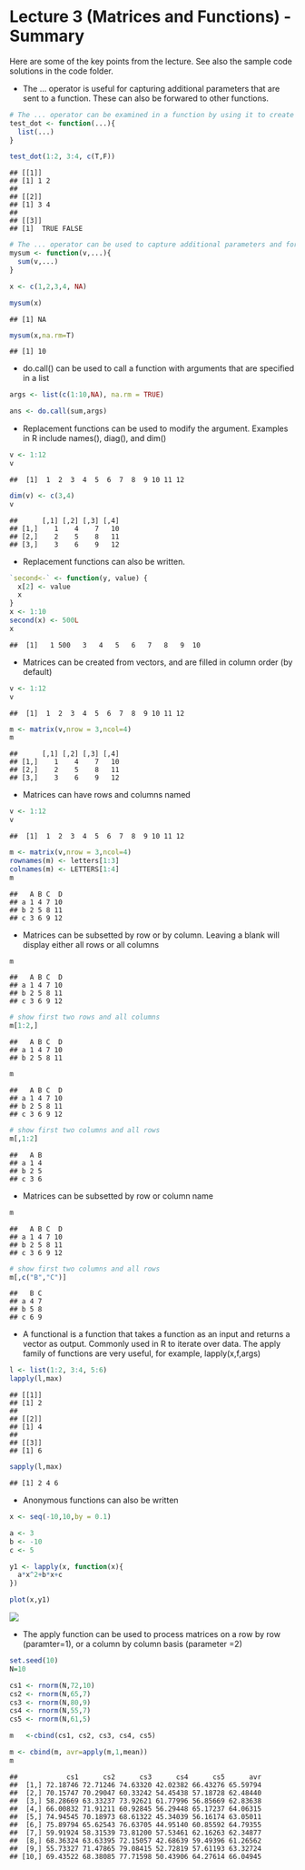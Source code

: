 Lecture 3 (Matrices and Functions) - Summary
================

<!-- README.md is generated from README.Rmd. Please edit that file -->
Here are some of the key points from the lecture. See also the sample code solutions in the code folder.

-   The ... operator is useful for capturing additional parameters that are sent to a function. These can also be forwared to other functions.

``` r
# The ... operator can be examined in a function by using it to create a list
test_dot <- function(...){
  list(...)
}

test_dot(1:2, 3:4, c(T,F))
```

    ## [[1]]
    ## [1] 1 2
    ## 
    ## [[2]]
    ## [1] 3 4
    ## 
    ## [[3]]
    ## [1]  TRUE FALSE

``` r
# The ... operator can be used to capture additional parameters and forward these to other functions
mysum <- function(v,...){
  sum(v,...)
}

x <- c(1,2,3,4, NA)

mysum(x)
```

    ## [1] NA

``` r
mysum(x,na.rm=T)
```

    ## [1] 10

-   do.call() can be used to call a function with arguments that are specified in a list

``` r
args <- list(c(1:10,NA), na.rm = TRUE)

ans <- do.call(sum,args)
```

-   Replacement functions can be used to modify the argument. Examples in R include names(), diag(), and dim()

``` r
v <- 1:12
v
```

    ##  [1]  1  2  3  4  5  6  7  8  9 10 11 12

``` r
dim(v) <- c(3,4)
v
```

    ##      [,1] [,2] [,3] [,4]
    ## [1,]    1    4    7   10
    ## [2,]    2    5    8   11
    ## [3,]    3    6    9   12

-   Replacement functions can also be written.

``` r
`second<-` <- function(y, value) {
  x[2] <- value
  x
}
x <- 1:10
second(x) <- 500L
x
```

    ##  [1]   1 500   3   4   5   6   7   8   9  10

-   Matrices can be created from vectors, and are filled in column order (by default)

``` r
v <- 1:12
v
```

    ##  [1]  1  2  3  4  5  6  7  8  9 10 11 12

``` r
m <- matrix(v,nrow = 3,ncol=4)
m
```

    ##      [,1] [,2] [,3] [,4]
    ## [1,]    1    4    7   10
    ## [2,]    2    5    8   11
    ## [3,]    3    6    9   12

-   Matrices can have rows and columns named

``` r
v <- 1:12
v
```

    ##  [1]  1  2  3  4  5  6  7  8  9 10 11 12

``` r
m <- matrix(v,nrow = 3,ncol=4)
rownames(m) <- letters[1:3]
colnames(m) <- LETTERS[1:4]
m
```

    ##   A B C  D
    ## a 1 4 7 10
    ## b 2 5 8 11
    ## c 3 6 9 12

-   Matrices can be subsetted by row or by column. Leaving a blank will display either all rows or all columns

``` r
m
```

    ##   A B C  D
    ## a 1 4 7 10
    ## b 2 5 8 11
    ## c 3 6 9 12

``` r
# show first two rows and all columns
m[1:2,]
```

    ##   A B C  D
    ## a 1 4 7 10
    ## b 2 5 8 11

``` r
m
```

    ##   A B C  D
    ## a 1 4 7 10
    ## b 2 5 8 11
    ## c 3 6 9 12

``` r
# show first two columns and all rows
m[,1:2]
```

    ##   A B
    ## a 1 4
    ## b 2 5
    ## c 3 6

-   Matrices can be subsetted by row or column name

``` r
m
```

    ##   A B C  D
    ## a 1 4 7 10
    ## b 2 5 8 11
    ## c 3 6 9 12

``` r
# show first two columns and all rows
m[,c("B","C")]
```

    ##   B C
    ## a 4 7
    ## b 5 8
    ## c 6 9

-   A functional is a function that takes a function as an input and returns a vector as output. Commonly used in R to iterate over data. The apply family of functions are very useful, for example, lapply(x,f,args)

``` r
l <- list(1:2, 3:4, 5:6)
lapply(l,max)
```

    ## [[1]]
    ## [1] 2
    ## 
    ## [[2]]
    ## [1] 4
    ## 
    ## [[3]]
    ## [1] 6

``` r
sapply(l,max)
```

    ## [1] 2 4 6

-   Anonymous functions can also be written

``` r
x <- seq(-10,10,by = 0.1)

a <- 3
b <- -10
c <- 5

y1 <- lapply(x, function(x){
  a*x^2+b*x+c
})

plot(x,y1)
```

![](README_files/figure-markdown_github/unnamed-chunk-12-1.png)

-   The apply function can be used to process matrices on a row by row (paramter=1), or a column by column basis (parameter =2)

``` r
set.seed(10)
N=10

cs1 <- rnorm(N,72,10)
cs2 <- rnorm(N,65,7)
cs3 <- rnorm(N,80,9)
cs4 <- rnorm(N,55,7)
cs5 <- rnorm(N,61,5)

m   <-cbind(cs1, cs2, cs3, cs4, cs5)

m <- cbind(m, avr=apply(m,1,mean))
m
```

    ##            cs1      cs2      cs3      cs4      cs5      avr
    ##  [1,] 72.18746 72.71246 74.63320 42.02382 66.43276 65.59794
    ##  [2,] 70.15747 70.29047 60.33242 54.45438 57.18728 62.48440
    ##  [3,] 58.28669 63.33237 73.92621 61.77996 56.85669 62.83638
    ##  [4,] 66.00832 71.91211 60.92845 56.29448 65.17237 64.06315
    ##  [5,] 74.94545 70.18973 68.61322 45.34039 56.16174 63.05011
    ##  [6,] 75.89794 65.62543 76.63705 44.95140 60.85592 64.79355
    ##  [7,] 59.91924 58.31539 73.81200 57.53461 62.16263 62.34877
    ##  [8,] 68.36324 63.63395 72.15057 42.68639 59.49396 61.26562
    ##  [9,] 55.73327 71.47865 79.08415 52.72819 57.61193 63.32724
    ## [10,] 69.43522 68.38085 77.71598 50.43906 64.27614 66.04945
